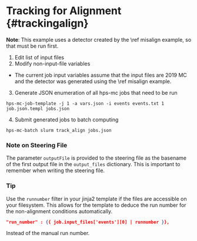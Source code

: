 Tracking for Alignment {#trackingalign}
======================

**Note**: This example uses a detector created by the \ref misalign example,
so that must be run first.

1. Edit list of input files
2. Modify non-input-file variables
  - The current job input variables assume that the input files are 2019 MC
    and the detector was generated using the \ref misalign example.
3. Generate JSON enumeration of all hps-mc jobs that need to be run
```
hps-mc-job-template -j 1 -a vars.json -i events events.txt 1 job.json.templ jobs.json
```
4. Submit generated jobs to batch computing
```
hps-mc-batch slurm track_align jobs.json
```

### Note on Steering File
The parameter `outputFile` is provided to the steering file as the basename
of the first output file in the `output_files` dictionary. This is important
to remember when writing the steering file.

### Tip
Use the `runnumber` filter in your jinja2 template if the files are accessible
on your filesystem. This allows for the template to deduce the run number for
the non-alignment conditions automatically.
```json
"run_number" : {{ job.input_files['events'][0] | runnumber }},
```
Instead of the manual run number.
